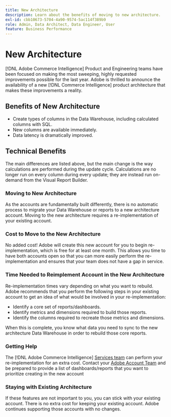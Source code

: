 ```yaml
---
title: New Architecture
description: Learn about the benefits of moving to new architecture.
exl-id: cbb10673-5704-4a90-9574-5ac114f389b9
role: Admin, Data Architect, Data Engineer, User
feature: Business Performance
---
```

# New Architecture

[!DNL Adobe Commerce Intelligence] Product and Engineering teams have been focused on making the most sweeping, highly requested improvements possible for the last year. Adobe is thrilled to announce the availability of a new [!DNL Commerce Intelligence] product architecture that makes these improvements a reality.

## Benefits of New Architecture

* Create types of columns in the Data Warehouse, including calculated columns with SQL.
* New columns are available immediately.
* Data latency is dramatically improved.

## Technical Benefits

The main differences are listed above, but the main change is the way calculations are performed during the update cycle. Calculations are no longer run on every column during every update; they are instead run on-demand from the Visual Report Builder.

### Moving to New Architecture

As the accounts are fundamentally built differently, there is no automatic process to migrate your Data Warehouse or reports to a new architecture account. Moving to the new architecture requires a re-implementation of your existing account.

### Cost to Move to the New Architecture

No added cost! Adobe will create this new account for you to begin re-implementation, which is free for at least one month. This allows you time to have both accounts open so that you can more easily perform the re-implementation and ensures that your team does not have a gap in service.

### Time Needed to Reimplement Account in the New Architecture

Re-implementation times vary depending on what you want to rebuild. Adobe recommends that you perform the following steps in your existing account to get an idea of what would be involved in your re-implementation:

* Identify a core set of reports/dashboards.
* Identify metrics and dimensions required to build those reports.
* Identify the columns required to recreate those metrics and dimensions.

When this is complete, you know what data you need to sync to the new architecture Data Warehouse in order to rebuild those core reports.

### Getting Help

The [!DNL Adobe Commerce Intelligence] [Services team](https://experienceleague.adobe.com/docs/commerce-knowledge-base/kb/troubleshooting/miscellaneous/mbi-service-policies.html) can perform your re-implementation for an extra cost. Contact your [Adobe Account Team](../../guide-overview.md#Submitting-a-Support-Ticket) and be prepared to provide a list of dashboards/reports that you want to prioritize creating in the new account

### Staying with Existing Architecture

If these features are not important to you, you can stick with your existing account. There is no extra cost for keeping your existing account. Adobe continues supporting those accounts with no changes.
